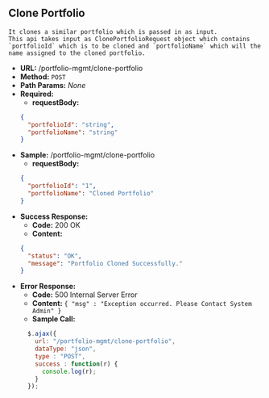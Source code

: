 **Clone Portfolio**
----
	It clones a similar portfolio which is passed in as input.
	This api takes input as ClonePortfolioRequest object which contains `portfolioId` which is to be cloned and `portfolioName` which will the name assigned to the cloned portfolio.
*   **URL:**
    /portfolio-mgmt/clone-portfolio
*   **Method:**
    `POST`
*   **Path Params:**
    _None_
*   **Required:**
    * **requestBody:**
	```json
	{
	  "portfolioId": "string",
	  "portfolioName": "string"
	}
	```
*   **Sample:**
    /portfolio-mgmt/clone-portfolio
	* **requestBody:**
	```json
	{
	  "portfolioId": "1",
	  "portfolioName": "Cloned Portfolio"
	}
	```
*   **Success Response:**
    * **Code:** 200 OK <br />
    * **Content:** 
    ```json
	{
	  "status": "OK",
	  "message": "Portfolio Cloned Successfully."
	}
    ```
*   **Error Response:**
    *   **Code:** 500 Internal Server Error <br />
    *   **Content:** `{ "msg" : "Exception occurred. Please Contact System Admin" }`
    *   **Sample Call:**
      ```javascript
        $.ajax({
          url: "/portfolio-mgmt/clone-portfolio",
          dataType: "json",
          type : "POST",
          success : function(r) {
            console.log(r);
          }
        });
      ```